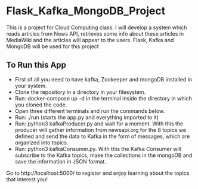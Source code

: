 # Flask_Kafka_MongoDB_Project
This is a project for Cloud Computing class. I will develop a system which reads articles from News API, retrieves some info about these articles in MediaWiki and the articles will appear to the users. Flask, Kafka and MongoDB will be used for this project

## To Run this App
- First of all you need to have kafka, Zookeeper and mongoDB installed in your system.
- Clone the repository in a directory in your filesystem.
- Run: docker-compose up -d in the terminal inside the directory in which you cloned the code.
- Open three different terminals and run the commands below.
- Run: ./run (starts the app.py and everything imported to it)
- Run: python3 kafkaProducer.py and wait for a moment. With this the producer will gather information from newsapi.org for the 8 topics we defined and send the data to Kafka in the form of messages, which are organized into topics.
- Run: python3 kafkaConsumer.py. With this the Kafka Consumer will subscribe to the Kafka topics, make the collections in the mongoDB and save the information in JSON format.

Go to http://localhost:5000/ to register and enjoy learning about the topics that interest you!
